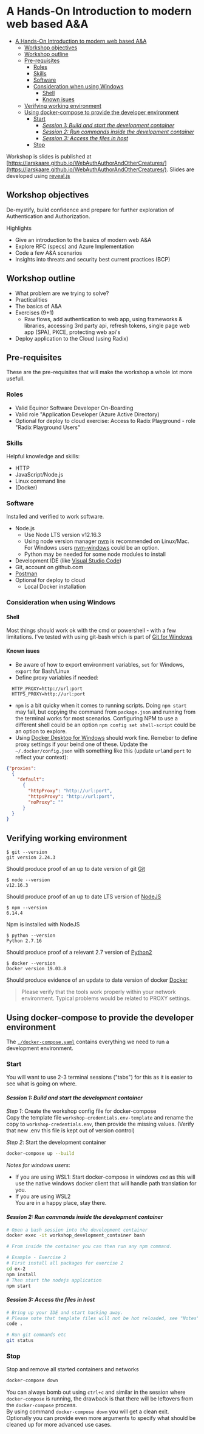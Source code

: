 # A Hands-On Introduction to modern web based A&A

<!-- TOC -->

- [A Hands-On Introduction to modern web based A&A](#a-hands-on-introduction-to-modern-web-based-aa)
  - [Workshop objectives](#workshop-objectives)
  - [Workshop outline](#workshop-outline)
  - [Pre-requisites](#pre-requisites)
    - [Roles](#roles)
    - [Skills](#skills)
    - [Software](#software)
    - [Consideration when using Windows](#consideration-when-using-windows)
      - [Shell](#shell)
      - [Known isues](#known-isues)
  - [Verifying working environment](#verifying-working-environment)
  - [Using docker-compose to provide the developer environment](#using-docker-compose-to-provide-the-developer-environment)
    - [Start](#start)
      - [_Session 1: Build and start the development container_](#session-1-build-and-start-the-development-container)
      - [_Session 2: Run commands inside the development container_](#session-2-run-commands-inside-the-development-container)
      - [_Session 3: Access the files in host_](#session-3-access-the-files-in-host)
    - [Stop](#stop)

<!-- /TOC -->

Workshop is slides is published at [https://larskaare.github.io/WebAuthAuthorAndOtherCreatures/](https://larskaare.github.io/WebAuthAuthorAndOtherCreatures/). Slides are developed using [reveal.js]([reveal.js](https://revealjs.com))

## Workshop objectives

De-mystify, build confidence and prepare for further exploration of Authentication and Authorization.

Highlights

- Give an introduction to the basics of modern web A&A
- Explore RFC (specs) and Azure Implementation
- Code a few A&A scenarios
- Insights into threats and security best current practices (BCP)

## Workshop outline

- What problem are we trying to solve?
- Practicalities
- The basics of A&A
- Exercises (9+1)
  - Raw flows, add authentication to web app, using frameworks & libraries, accessing 3rd party api, refresh tokens, single page web app (SPA), PKCE, protecting web api's
- Deploy application to the Cloud (using Radix)

## Pre-requisites

These are the pre-requisites that will make the workshop a whole lot more usefull.

### Roles

- Valid Equinor Software Developer On-Boarding
- Valid role "Application Developer (Azure Active Directory)
- Optional for deploy to cloud exercise: Access to Radix Playground - role "Radix Playground Users"

### Skills

Helpful knowledge and skills:

- HTTP
- JavaScript/Node.js
- Linux command line
- (Docker)

### Software

Installed and verified to work software.

- Node.js
  - Use Node LTS version v12.16.3
  - Using node version manager [nvm](https://github.com/nvm-sh/nvm) is recommended on Linux/Mac. For Windows users [nvm-windows](https://github.com/coreybutler/nvm-windows) could be an option.
  - Python may be needed for some node modules to install
- Development IDE (like [Visual Studio Code](https://code.visualstudio.com/))
- Git, account on github.com
- [Postman](https://www.postman.com/downloads/)
- Optional for deploy to cloud
  - Local Docker installation

### Consideration when using Windows

#### Shell

Most things should work ok with the cmd or powershell - with a few limitations. I've tested with using git-bash which is part of [Git for Windows](https://gitforwindows.org/)

#### Known isues

- Be aware of how to export environment variables, `set` for Windows, `export` for Bash/Linux
- Define proxy variables if needed:
  
```shell
  HTTP_PROXY=http://url:port
  HTTPS_PROXY=http://url:port
```

- `npm` is a bit quicky when it comes to running scripts. Doing `npm start` may fail, but copying the command from `package.json` and running from the terminal works for most scenarios. Configuring NPM to use a different shell could be an option `npm config set shell-script` could be an option to explore.
- Using [Docker Desktop for Windows](https://www.docker.com/get-started) should work fine. Remeber to define proxy settings if your beind one of these. Update the `~/.docker/config.json` with something like this (update `url`and `port` to reflect your context):

```json
{"proxies":
  {
    "default":
      {
        "httpProxy": "http://url:port",
        "httpsProxy": "http://url:port",
        "noProxy": ""
      }
  }
}
```

## Verifying working environment

```shell
$ git --version
git version 2.24.3
```

Should produce proof of an up to date version of git [Git](https://git-scm.com/downloads)

```shell
$ node --version
v12.16.3
```

Should produce proof of an up to date LTS version of [NodeJS](https://nodejs.org/en/download/)

```shell
$ npm --version
6.14.4
```

Npm is installed with NodeJS

```shell
$ python --version
Python 2.7.16
```

Should produce proof of a relevant 2.7 version of [Python2](https://www.python.org/downloads)

```shell
$ docker --version
Docker version 19.03.8
```

Should produce evidence of an update to date version of docker [Docker](https://www.docker.com/products/docker-desktop)

> Please verify that the tools work properly within your network environment. Typical problems would be related to PROXY settings.

## Using docker-compose to provide the developer environment

The [`./docker-compose.yaml`](./docker-compose.yaml) contains everything we need to run a development environment.

### Start

You will want to use 2-3 terminal sessions ("tabs") for this as it is easier to see what is going on where.

#### _Session 1: Build and start the development container_

_Step 1_: Create the workshop config file for docker-compose  
Copy the template file `workshop-credentials.env-template` and rename the copy to `workshop-credentials.env`, then provide the missing values. (Verify that new .env this file is kept out of version control)

_Step 2_: Start the development container

```sh
docker-compose up --build
```

_Notes for windows users_:  

- If you are using WSL1:
  Start docker-compose in windows `cmd` as this will use the native windows docker client that will handle path translation for you.  
- If you are using WSL2  
  You are in a happy place, stay there.

#### _Session 2: Run commands inside the development container_  

```sh
# Open a bash session into the development container
docker exec -it workshop_development_container bash

# From inside the container you can then run any npm command.

# Example - Exercise 2
# First install all packages for exercise 2
cd ex-2
npm install
# Then start the nodejs application
npm start
```

#### _Session 3: Access the files in host_  

```sh
# Bring up your IDE and start hacking away.
# Please note that template files will not be hot reloaded, see "Notes" down below
code .

# Run git commands etc
git status
```

### Stop

Stop and remove all started containers and networks

```sh
docker-compose down
```

You can always bomb out using `ctrl+c` and similar in the session where `docker-compose` is running, the drawback is that there will be leftovers from the `docker-compose` process.  
By using command `docker-compose down` you will get a clean exit.  
Optionally you can provide even more arguments to specify what should be cleaned up for more advanced use cases.
